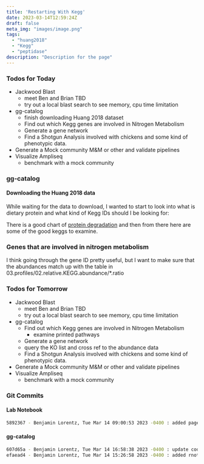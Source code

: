 ```yaml
---
title: 'Restarting With Kegg'
date: 2023-03-14T12:59:24Z
draft: false
meta_img: "images/image.png"
tags:
  - "huang2018"
  - "Kegg"
  - "peptidase"
description: "Description for the page"
---
```


### Todos for Today

- Jackwood Blast
  - meet Ben and Brian TBD
  - try out a local blast search to see memory, cpu time limitation
- gg-catalog
  - finish downloading Huang 2018 dataset
  - Find out which Kegg genes are involved in Nitrogen Metabolism
  - Generate a gene network 
  - Find a Shotgun Analysis involved with chickens and some kind of phenotypic data.
- Generate a Mock community M&M or other and validate pipelines
- Visualize Ampliseq
  - benchmark with a mock community
  
### gg-catalog

#### Downloading the Huang 2018 data

While waiting for the data to download, I wanted to start to look into what is dietary protein and what kind of Kegg IDs should I be looking for:

There is a good chart of [protein degradation](https://www.kegg.jp/pathway/map=map04974&keyword=peptidase) and then from there here are some of the good keggs to examine. 

### Genes that are involved in nitrogen metabolism


I think going through the gene ID pretty useful, but I want to make sure that the abundances match up with the table in 03.profiles/02.relative.KEGG.abundance/*.ratio


### Todos for Tomorrow

- Jackwood Blast
  - meet Ben and Brian TBD
  - try out a local blast search to see memory, cpu time limitation
- gg-catalog
  - Find out which Kegg genes are involved in Nitrogen Metabolism
    - examine printed pathways
  - Generate a gene network 
  - query the KO list and cross ref to the abundance data
  - Find a Shotgun Analysis involved with chickens and some kind of phenotypic data.
- Generate a Mock community M&M or other and validate pipelines
- Visualize Ampliseq
  - benchmark with a mock community

### Git Commits

#### Lab Notebook

```bash
5892367 - Benjamin Lorentz, Tue Mar 14 09:00:53 2023 -0400 : added page for tuesday
```

#### gg-catalog

```bash
607d65a - Benjamin Lorentz, Tue Mar 14 16:58:38 2023 -0400 : update code/03_huang_kegg_examine.sh
efaead4 - Benjamin Lorentz, Tue Mar 14 15:26:58 2023 -0400 : added rnotebook and word doc
```